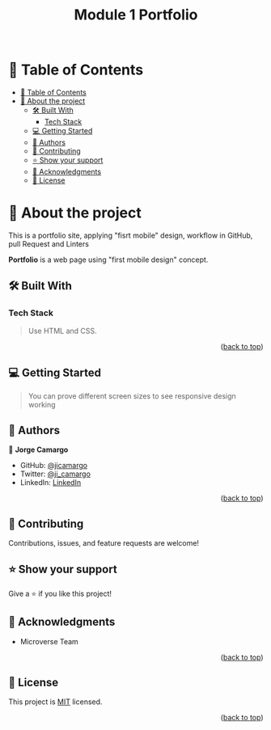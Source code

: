 <a name="readme-top"></a>

<div align="center">
  <h1><b>Module 1 Portfolio</b></h1>
  <br/>
</div>

<!-- TABLE OF CONTENTS -->

# 📗 Table of Contents
- [📗 Table of Contents](#-table-of-contents)
- [📖 About the project ](#-about-the-project-)
  - [🛠 Built With ](#-built-with-)
    - [Tech Stack ](#tech-stack-)
  - [💻 Getting Started ](#-getting-started-)
  - [👥 Authors ](#-authors-)
  - [🤝 Contributing ](#-contributing-)
  - [⭐️ Show your support ](#️-show-your-support-)
  - [🙏 Acknowledgments ](#-acknowledgments-)
  - [📝 License ](#-license-)

<!-- PROJECT DESCRIPTION -->
# 📖 About the project <a name="about-project"></a>

This is a portfolio site, applying "fisrt mobile" design, workflow in GitHub, pull Request and Linters

**Portfolio** is a web page using "first mobile design" concept. 

## 🛠 Built With <a name="built-with"></a>

### Tech Stack <a name="tech-stack"></a>

> Use HTML and CSS.

<p align="right">(<a href="#readme-top">back to top</a>)</p>

<!-- GETTING STARTED -->
## 💻 Getting Started <a name="getting-started"></a>

> You can prove different screen sizes to see responsive design working 

<!-- AUTHORS -->
## 👥 Authors <a name="authors"></a>

👤 **Jorge Camargo**

- GitHub: [@jicamargo](https://github.com/jicamargo)
- Twitter: [@ji_camargo](https://twitter.com/ji_camargo)
- LinkedIn: [LinkedIn](https://linkedin.com/in/jorgecamargog)

<p align="right">(<a href="#readme-top">back to top</a>)</p>

## 🤝 Contributing <a name="contributing"></a>

Contributions, issues, and feature requests are welcome!

<!-- SUPPORT -->
## ⭐️ Show your support <a name="support"></a>

Give a ⭐️ if you like this project! 

<!-- ACKNOWLEDGEMENTS -->
## 🙏 Acknowledgments <a name="acknowledgements"></a>

- Microverse Team

<p align="right">(<a href="#readme-top">back to top</a>)</p>

<!-- LICENSE -->
## 📝 License <a name="license"></a>

This project is [MIT](./LICENSE) licensed.

<p align="right">(<a href="#readme-top">back to top</a>)</p>
